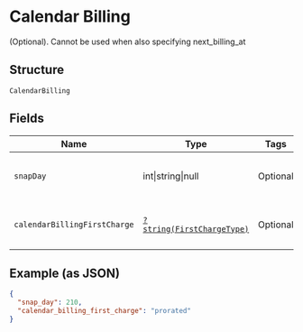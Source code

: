 
# Calendar Billing

(Optional). Cannot be used when also specifying next_billing_at

## Structure

`CalendarBilling`

## Fields

| Name | Type | Tags | Description | Getter | Setter |
|  --- | --- | --- | --- | --- | --- |
| `snapDay` | int\|string\|null | Optional | This is a container for one-of cases. | getSnapDay(): | setSnapDay( snapDay): void |
| `calendarBillingFirstCharge` | [`?string(FirstChargeType)`](../../doc/models/first-charge-type.md) | Optional | - | getCalendarBillingFirstCharge(): ?string | setCalendarBillingFirstCharge(?string calendarBillingFirstCharge): void |

## Example (as JSON)

```json
{
  "snap_day": 210,
  "calendar_billing_first_charge": "prorated"
}
```

